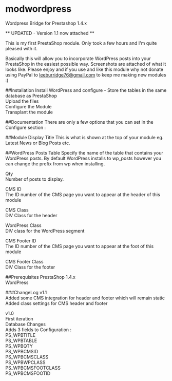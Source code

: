 # modwordpress
Wordpress Bridge for Prestashop 1.4.x

** UPDATED - Version 1.1 now attached **

This is my first PrestaShop module. Only took a few hours and I'm quite pleased with it.

Basically this will allow you to incorporate WordPress posts into your PrestaShop in the easiest possible way. Screenshots are attached of what it looks like. Please enjoy and if you use and like this module why not donate using PayPal to leeburridge76@gmail.com to keep me making new modules :)

##Installation
Install WordPress and configure - Store the tables in the same database as PrestaShop<BR>
Upload the files <BR>
Configure the Module<BR>
Transplant the module<BR>

##Documentation
There are only a few options that you can set in the Configure section :

##Module Display Title
This is what is shown at the top of your module eg. Latest News or Blog Posts etc.

##WordPress Posts Table
Specify the name of the table that contains your WordPress posts. By default WordPress installs to wp_posts however you can change the prefix from wp when installing.

Qty<BR>
Number of posts to display.

CMS ID<BR>
The ID number of the CMS page you want to appear at the header of this module

CMS Class<BR>
DIV Class for the header

WordPress Class<BR>
DIV class for the WordPress segment

CMS Footer ID<BR>
The ID number of the CMS page you want to appear at the foot of this module

CMS Footer Class<BR>
DIV Class for the footer

##Prerequisites
PrestaShop 1.4.x<BR>
WordPress<BR>


###ChangeLog
v1.1<BR>
Added some CMS integration for header and footer which will remain static<BR>
Added class settings for CMS header and footer<BR>

v1.0<BR>
First iteration<BR>
Database Changes<BR>
Adds 3 fields to Configuration :<BR>
PS_WPBTITLE<BR>
PS_WPBTABLE<BR>
PS_WPBQTY<BR>
PS_WPBCMSID<BR>
PS_WPBCMSCLASS<BR>
PS_WPBWPCLASS<BR>
PS_WPBCMSFOOTCLASS<BR>
PS_WPBCMSFOOTID<BR>
